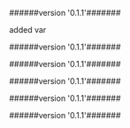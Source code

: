 
######version  '0.1.1'#######

added var



######version  '0.1.1'#######





######version  '0.1.1'#######





######version  '0.1.1'#######





######version  '0.1.1'#######





######version  '0.1.1'#######




